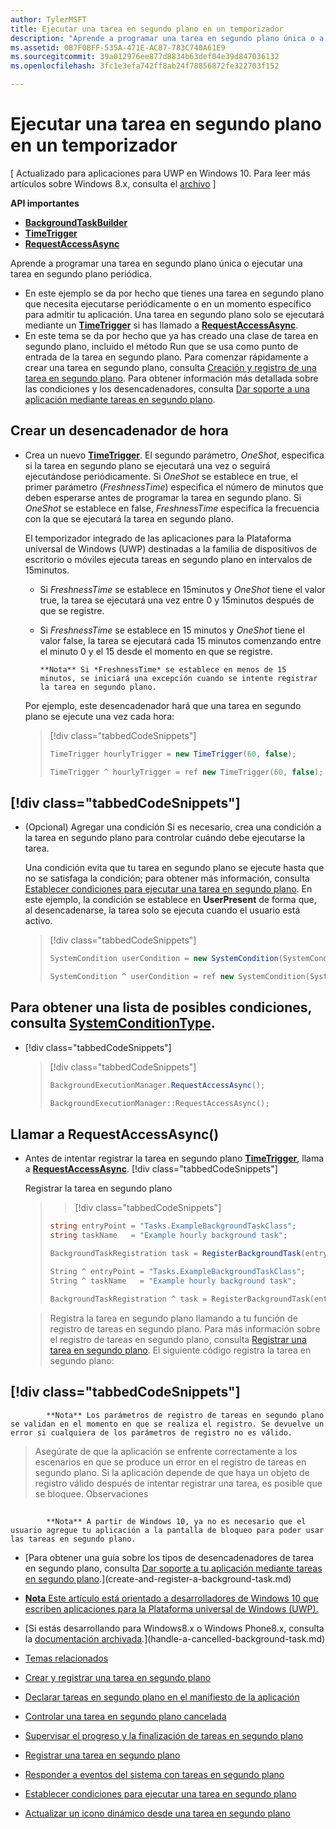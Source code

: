 ```yaml
---
author: TylerMSFT
title: Ejecutar una tarea en segundo plano en un temporizador
description: "Aprende a programar una tarea en segundo plano única o a ejecutar una tarea en segundo plano periódica."
ms.assetid: 0B7F0BFF-535A-471E-AC87-783C740A61E9
ms.sourcegitcommit: 39a012976ee877d8834b63def04e39d847036132
ms.openlocfilehash: 3fc1e3efa742ff8ab24f78856872fe322703f152

---
```


# Ejecutar una tarea en segundo plano en un temporizador


\[ Actualizado para aplicaciones para UWP en Windows 10. Para leer más artículos sobre Windows 8.x, consulta el [archivo](http://go.microsoft.com/fwlink/p/?linkid=619132) \]


**API importantes**

-   [**BackgroundTaskBuilder**](https://msdn.microsoft.com/library/windows/apps/br224768)
-   [**TimeTrigger**](https://msdn.microsoft.com/library/windows/apps/br224843)
-   [**RequestAccessAsync**](https://msdn.microsoft.com/library/windows/apps/hh700494)

Aprende a programar una tarea en segundo plano única o ejecutar una tarea en segundo plano periódica.

-   En este ejemplo se da por hecho que tienes una tarea en segundo plano que necesita ejecutarse periódicamente o en un momento específico para admitir tu aplicación. Una tarea en segundo plano solo se ejecutará mediante un [**TimeTrigger**](https://msdn.microsoft.com/library/windows/apps/br224843) si has llamado a [**RequestAccessAsync**](https://msdn.microsoft.com/library/windows/apps/hh700485).
-   En este tema se da por hecho que ya has creado una clase de tarea en segundo plano, incluido el método Run que se usa como punto de entrada de la tarea en segundo plano. Para comenzar rápidamente a crear una tarea en segundo plano, consulta [Creación y registro de una tarea en segundo plano](create-and-register-a-background-task.md). Para obtener información más detallada sobre las condiciones y los desencadenadores, consulta [Dar soporte a una aplicación mediante tareas en segundo plano](support-your-app-with-background-tasks.md).

## Crear un desencadenador de hora


-   Crea un nuevo [**TimeTrigger**](https://msdn.microsoft.com/library/windows/apps/br224843). El segundo parámetro, *OneShot*, especifica si la tarea en segundo plano se ejecutará una vez o seguirá ejecutándose periódicamente. Si *OneShot* se establece en true, el primer parámetro (*FreshnessTime*) especifica el número de minutos que deben esperarse antes de programar la tarea en segundo plano. Si *OneShot* se establece en false, *FreshnessTime* especifica la frecuencia con la que se ejecutará la tarea en segundo plano.

    El temporizador integrado de las aplicaciones para la Plataforma universal de Windows (UWP) destinadas a la familia de dispositivos de escritorio o móviles ejecuta tareas en segundo plano en intervalos de 15minutos.

    -   Si *FreshnessTime* se establece en 15minutos y *OneShot* tiene el valor true, la tarea se ejecutará una vez entre 0 y 15minutos después de que se registre.

    -   Si *FreshnessTime* se establece en 15 minutos y *OneShot* tiene el valor false, la tarea se ejecutará cada 15 minutos comenzando entre el minuto 0 y el 15 desde el momento en que se registre.

    
            **Nota** Si *FreshnessTime* se establece en menos de 15 minutos, se iniciará una excepción cuando se intente registrar la tarea en segundo plano.

     

    Por ejemplo, este desencadenador hará que una tarea en segundo plano se ejecute una vez cada hora:

    > [!div class="tabbedCodeSnippets"]
    > ```cs
    > TimeTrigger hourlyTrigger = new TimeTrigger(60, false);
    > ```
    > ```cpp
    > TimeTrigger ^ hourlyTrigger = ref new TimeTrigger(60, false);
    > ```

## [!div class="tabbedCodeSnippets"]


-   (Opcional) Agregar una condición Si es necesario, crea una condición a la tarea en segundo plano para controlar cuándo debe ejecutarse la tarea.

    Una condición evita que tu tarea en segundo plano se ejecute hasta que no se satisfaga la condición; para obtener más información, consulta [Establecer condiciones para ejecutar una tarea en segundo plano](set-conditions-for-running-a-background-task.md). En este ejemplo, la condición se establece en **UserPresent** de forma que, al desencadenarse, la tarea solo se ejecuta cuando el usuario está activo.

    > [!div class="tabbedCodeSnippets"]
    > ```cs
    > SystemCondition userCondition = new SystemCondition(SystemConditionType.UserPresent);
    > ```
    > ```cpp
    > SystemCondition ^ userCondition = ref new SystemCondition(SystemConditionType::UserPresent)
    > ```

##  Para obtener una lista de posibles condiciones, consulta [**SystemConditionType**](https://msdn.microsoft.com/library/windows/apps/br224835).


-   [!div class="tabbedCodeSnippets"]

    > [!div class="tabbedCodeSnippets"]
    > ```cs
    > BackgroundExecutionManager.RequestAccessAsync();
    > ```
    > ```cpp
    > BackgroundExecutionManager::RequestAccessAsync();
    > ```

## Llamar a RequestAccessAsync()


-   Antes de intentar registrar la tarea en segundo plano [**TimeTrigger**](https://msdn.microsoft.com/library/windows/apps/br224843), llama a [**RequestAccessAsync**](https://msdn.microsoft.com/library/windows/apps/hh700494). [!div class="tabbedCodeSnippets"]

    Registrar la tarea en segundo plano

    > > [!div class="tabbedCodeSnippets"]
    > ```cs
    > string entryPoint = "Tasks.ExampleBackgroundTaskClass";
    > string taskName   = "Example hourly background task";
    >
    > BackgroundTaskRegistration task = RegisterBackgroundTask(entryPoint, taskName, hourlyTrigger, userCondition);
    > ```
    > ```cpp
    > String ^ entryPoint = "Tasks.ExampleBackgroundTaskClass";
    > String ^ taskName   = "Example hourly background task";
    >
    > BackgroundTaskRegistration ^ task = RegisterBackgroundTask(entryPoint, taskName, hourlyTrigger, userCondition);
    > ```

    > Registra la tarea en segundo plano llamando a tu función de registro de tareas en segundo plano. Para más información sobre el registro de tareas en segundo plano, consulta [Registrar una tarea en segundo plano](register-a-background-task.md). El siguiente código registra la tarea en segundo plano:


## [!div class="tabbedCodeSnippets"]

> 
            **Nota** Los parámetros de registro de tareas en segundo plano se validan en el momento en que se realiza el registro. Se devuelve un error si cualquiera de los parámetros de registro no es válido.

> Asegúrate de que la aplicación se enfrente correctamente a los escenarios en que se produce un error en el registro de tareas en segundo plano. Si la aplicación depende de que haya un objeto de registro válido después de intentar registrar una tarea, es posible que se bloquee. Observaciones


## 
            **Nota** A partir de Windows 10, ya no es necesario que el usuario agregue tu aplicación a la pantalla de bloqueo para poder usar las tareas en segundo plano.


* [Para obtener una guía sobre los tipos de desencadenadores de tarea en segundo plano, consulta [Dar soporte a tu aplicación mediante tareas en segundo plano](support-your-app-with-background-tasks.md).](create-and-register-a-background-task.md)
* [
            **Nota** Este artículo está orientado a desarrolladores de Windows 10 que escriben aplicaciones para la Plataforma universal de Windows (UWP).](declare-background-tasks-in-the-application-manifest.md)
* [Si estás desarrollando para Windows8.x o Windows Phone8.x, consulta la [documentación archivada](http://go.microsoft.com/fwlink/p/?linkid=619132).](handle-a-cancelled-background-task.md)
* [Temas relacionados](monitor-background-task-progress-and-completion.md)
* [Crear y registrar una tarea en segundo plano](register-a-background-task.md)
* [Declarar tareas en segundo plano en el manifiesto de la aplicación](respond-to-system-events-with-background-tasks.md)
* [Controlar una tarea en segundo plano cancelada](set-conditions-for-running-a-background-task.md)
* [Supervisar el progreso y la finalización de tareas en segundo plano](update-a-live-tile-from-a-background-task.md)
* [Registrar una tarea en segundo plano](use-a-maintenance-trigger.md)
* [Responder a eventos del sistema con tareas en segundo plano](guidelines-for-background-tasks.md)

* [Establecer condiciones para ejecutar una tarea en segundo plano](debug-a-background-task.md)
* [Actualizar un icono dinámico desde una tarea en segundo plano](http://go.microsoft.com/fwlink/p/?linkid=254345)

 

 



<!--HONumber=Jun16_HO5-->


